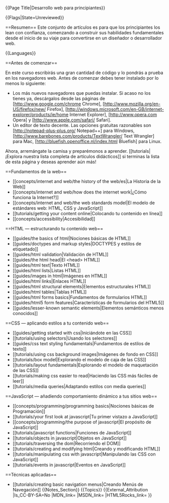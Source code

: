 {{Page Title|Desarrollo web para principiantes}}

{{Flags|State=Unreviewed}}

==Resumen==
Este conjunto de artículos es para que los principiantes los lean con confianza, comenzando a construir sus habilidades fundamentales desde el inicio de su viaje para convertirse en un diseñador o desarrollador web.

{{Languages}}

==Antes de comenzar==

En este curso escribirás una gran cantidad de código y lo pondrás a prueba en los navegadores web. Antes de comenzar debes tener instalado por lo menos lo siguiente:

* Los más nuevos navegadores que puedas instalar. Si acaso no los tienes ya, descárgalos desde las páginas de [http://www.google.com/chrome Chrome], [http://www.mozilla.org/en-US/firefox/new/ Firefox], [http://windows.microsoft.com/en-GB/internet-explorer/products/ie/home Internet Explorer], [http://www.opera.com Opera] y [http://www.apple.com/safari/ Safari].
* Un editor de texto decente. Las opciones gratuitas razonables son [http://notepad-plus-plus.org/ Notepad++] para Windows, [http://www.barebones.com/products/TextWrangler/ Text Wrangler] para Mac, [http://bluefish.openoffice.nl/index.html Bluefish] para Linux.

Ahora, arremángate la camisa y preparémonos a aprender. [[tutorials|¡Explora nuestra lista completa de artículos didácticos]] si terminas la lista de esta página y deseas aprender aún más!

==Fundamentos de la web==

* [[concepts/internet and web/the history of the web/es|La Historia de la Web]]
* [[concepts/internet and web/how does the internet work|¿Cómo funciona la Internet?]]
* [[concepts/internet and web/the web standards model|El modelo de estándares web: HTML, CSS y JavaScript]]
* [[tutorials/getting your content online|Colocando tu contenido en línea]]
* [[concepts/accessibility|Accesibilidad]]

==HTML — estructurando tu contenido web==

* [[guides/the basics of html|Nociones básicas de HTML]]
* [[guides/doctypes and markup styles|DOCTYPES y estilos de etiquetado]]
* [[guides/html validation|Validación de HTML]]
* [[guides/the html head|El &lt;head&gt; HTML]]
* [[guides/html text|Texto HTML]]
* [[guides/html lists|Listas HTML]]
* [[guides/images in html|Imágenes en HTML]]
* [[guides/html links|Enlaces HTML]]
* [[guides/html structural elements|Elementos estructurales HTML]]
* [[guides/html tables|Tablas HTML]]
* [[guides/html forms basics|Fundamentos de formularios HTML]]
* [[guides/html5 form features|Características de formularios del HTML5]]
* [[guides/lesser-known semantic elements|Elementos semánticos menos conocidos]]

==CSS — aplicando estilos a tu contenido web==

* [[guides/getting started with css|Iniciándote en las CSS]]
* [[tutorials/using selectors|Usando los selectores]]
* [[guides/css text styling fundamentals|Fundamentos de estilos de texto]]
* [[tutorials/using css background images|Imágenes de fondo en CSS]]
* [[tutorials/box model|Explorando el modelo de caja de las CSS]]
* [[tutorials/layout fundamentals|Explorando el modelo de maquetación de las CSS]]
* [[tutorials/making css easier to read|Haciendo las CSS más fáciles de leer]]
* [[tutorials/media queries|Adaptando estilos con media queries]]

==JavaScript — añadiendo comportamiento dinámico a tus sitios web==

* [[concepts/programming/programming basics|Nociones básicas  de Programación]]
* [[tutorials/your first look at javascript|Tu primer vistazo a JavaScript]]
* [[concepts/programming/the purpose of javascript|El propósito de JavaScript]]
* [[tutorials/javascript functions|Funciones de JavaScript]]
* [[tutorials/objects in javascript|Objetos en JavaScript]]
* [[tutorials/traversing the dom|Recorriendo el DOM]]
* [[tutorials/creating and modifying html|Creando y modificando HTML]]
* [[tutorials/manipulating css with javascript|Manipulando las CSS con JavaScript]]
* [[tutorials/events in javascript|Eventos en JavaScript]]


==Técnicas aplicadas==

* [[tutorials/creating basic navigation menus|Creando Menús de Navegación]]
{{Notes_Section}}
{{Topics}}
{{External_Attribution
|Is_CC-BY-SA=No
|MDN_link=
|MSDN_link=
|HTML5Rocks_link=
}}